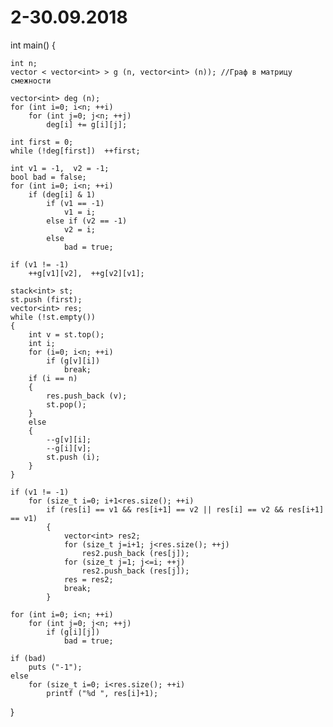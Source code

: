 # 2-30.09.2018
int main() {

	int n;
	vector < vector<int> > g (n, vector<int> (n)); //Граф в матрицу смежности

	vector<int> deg (n);
	for (int i=0; i<n; ++i)
		for (int j=0; j<n; ++j)
			deg[i] += g[i][j];

	int first = 0;
	while (!deg[first])  ++first;

	int v1 = -1,  v2 = -1;
	bool bad = false;
	for (int i=0; i<n; ++i)
		if (deg[i] & 1)
			if (v1 == -1)
				v1 = i;
			else if (v2 == -1)
				v2 = i;
			else
				bad = true;

	if (v1 != -1)
		++g[v1][v2],  ++g[v2][v1];

	stack<int> st;
	st.push (first);
	vector<int> res;
	while (!st.empty())
	{
		int v = st.top();
		int i;
		for (i=0; i<n; ++i)
			if (g[v][i])
				break;
		if (i == n)
		{
			res.push_back (v);
			st.pop();
		}
		else
		{
			--g[v][i];
			--g[i][v];
			st.push (i);
		}
	}

	if (v1 != -1)
		for (size_t i=0; i+1<res.size(); ++i)
			if (res[i] == v1 && res[i+1] == v2 || res[i] == v2 && res[i+1] == v1)
			{
				vector<int> res2;
				for (size_t j=i+1; j<res.size(); ++j)
					res2.push_back (res[j]);
				for (size_t j=1; j<=i; ++j)
					res2.push_back (res[j]);
				res = res2;
				break;
			}

	for (int i=0; i<n; ++i)
		for (int j=0; j<n; ++j)
			if (g[i][j])
				bad = true;

	if (bad)
		puts ("-1");
	else
		for (size_t i=0; i<res.size(); ++i)
			printf ("%d ", res[i]+1);

}

